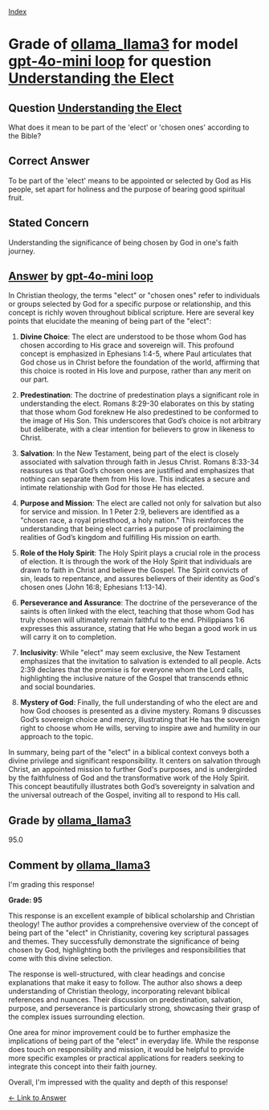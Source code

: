 
[Index](../../../../index.md)
# Grade of [ollama_llama3](../../../grading_models/ollama_llama3.md) for model [gpt-4o-mini loop](../../../answering_models/gpt-4o-mini_loop.md) for question [Understanding the Elect](../../../questions/Understanding_the_Elect.md)

## Question [Understanding the Elect](../../../questions/Understanding_the_Elect.md)
What does it mean to be part of the 'elect' or 'chosen ones' according to the Bible?

## Correct Answer
To be part of the 'elect' means to be appointed or selected by God as His people, set apart for holiness and the purpose of bearing good spiritual fruit.

## Stated Concern
Understanding the significance of being chosen by God in one's faith journey.

## [Answer](../Understanding_the_Elect.md) by [gpt-4o-mini loop](../../../answering_models/gpt-4o-mini_loop.md)
In Christian theology, the terms "elect" or "chosen ones" refer to individuals or groups selected by God for a specific purpose or relationship, and this concept is richly woven throughout biblical scripture. Here are several key points that elucidate the meaning of being part of the "elect":

1. **Divine Choice**: The elect are understood to be those whom God has chosen according to His grace and sovereign will. This profound concept is emphasized in Ephesians 1:4-5, where Paul articulates that God chose us in Christ before the foundation of the world, affirming that this choice is rooted in His love and purpose, rather than any merit on our part.

2. **Predestination**: The doctrine of predestination plays a significant role in understanding the elect. Romans 8:29-30 elaborates on this by stating that those whom God foreknew He also predestined to be conformed to the image of His Son. This underscores that God’s choice is not arbitrary but deliberate, with a clear intention for believers to grow in likeness to Christ.

3. **Salvation**: In the New Testament, being part of the elect is closely associated with salvation through faith in Jesus Christ. Romans 8:33-34 reassures us that God’s chosen ones are justified and emphasizes that nothing can separate them from His love. This indicates a secure and intimate relationship with God for those He has elected.

4. **Purpose and Mission**: The elect are called not only for salvation but also for service and mission. In 1 Peter 2:9, believers are identified as a "chosen race, a royal priesthood, a holy nation." This reinforces the understanding that being elect carries a purpose of proclaiming the realities of God’s kingdom and fulfilling His mission on earth.

5. **Role of the Holy Spirit**: The Holy Spirit plays a crucial role in the process of election. It is through the work of the Holy Spirit that individuals are drawn to faith in Christ and believe the Gospel. The Spirit convicts of sin, leads to repentance, and assures believers of their identity as God's chosen ones (John 16:8; Ephesians 1:13-14).

6. **Perseverance and Assurance**: The doctrine of the perseverance of the saints is often linked with the elect, teaching that those whom God has truly chosen will ultimately remain faithful to the end. Philippians 1:6 expresses this assurance, stating that He who began a good work in us will carry it on to completion.

7. **Inclusivity**: While "elect" may seem exclusive, the New Testament emphasizes that the invitation to salvation is extended to all people. Acts 2:39 declares that the promise is for everyone whom the Lord calls, highlighting the inclusive nature of the Gospel that transcends ethnic and social boundaries.

8. **Mystery of God**: Finally, the full understanding of who the elect are and how God chooses is presented as a divine mystery. Romans 9 discusses God’s sovereign choice and mercy, illustrating that He has the sovereign right to choose whom He wills, serving to inspire awe and humility in our approach to the topic.

In summary, being part of the "elect" in a biblical context conveys both a divine privilege and significant responsibility. It centers on salvation through Christ, an appointed mission to further God's purposes, and is undergirded by the faithfulness of God and the transformative work of the Holy Spirit. This concept beautifully illustrates both God’s sovereignty in salvation and the universal outreach of the Gospel, inviting all to respond to His call.

## Grade by [ollama_llama3](../../../grading_models/ollama_llama3.md)
95.0

## Comment by [ollama_llama3](../../../grading_models/ollama_llama3.md)
I'm grading this response!

**Grade: 95**

This response is an excellent example of biblical scholarship and Christian theology! The author provides a comprehensive overview of the concept of being part of the "elect" in Christianity, covering key scriptural passages and themes. They successfully demonstrate the significance of being chosen by God, highlighting both the privileges and responsibilities that come with this divine selection.

The response is well-structured, with clear headings and concise explanations that make it easy to follow. The author also shows a deep understanding of Christian theology, incorporating relevant biblical references and nuances. Their discussion on predestination, salvation, purpose, and perseverance is particularly strong, showcasing their grasp of the complex issues surrounding election.

One area for minor improvement could be to further emphasize the implications of being part of the "elect" in everyday life. While the response does touch on responsibility and mission, it would be helpful to provide more specific examples or practical applications for readers seeking to integrate this concept into their faith journey.

Overall, I'm impressed with the quality and depth of this response!

[&lt;- Link to Answer](../Understanding_the_Elect.md)
